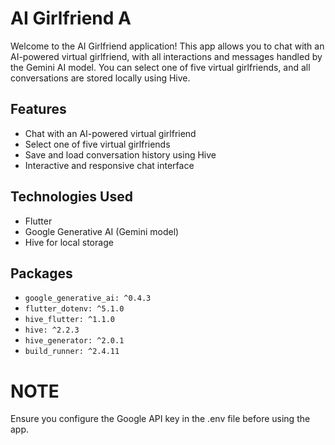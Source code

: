 # AI Girlfriend A

Welcome to the AI Girlfriend application! This app allows you to chat with an AI-powered virtual girlfriend, with all interactions and messages handled by the Gemini AI model. You can select one of five virtual girlfriends, and all conversations are stored locally using Hive.

## Features

- Chat with an AI-powered virtual girlfriend
- Select one of five virtual girlfriends
- Save and load conversation history using Hive
- Interactive and responsive chat interface

## Technologies Used

- Flutter
- Google Generative AI (Gemini model)
- Hive for local storage

## Packages

- `google_generative_ai: ^0.4.3`
- `flutter_dotenv: ^5.1.0`
- `hive_flutter: ^1.1.0`
- `hive: ^2.2.3`
- `hive_generator: ^2.0.1`
- `build_runner: ^2.4.11`

# NOTE

Ensure you configure the Google API key in the .env file before using the app.
